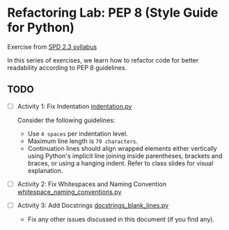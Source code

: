 # Refactoring Lab: PEP 8 (Style Guide for Python)

Exercise from [SPD 2.3 syllabus](https://github.com/Tech-at-DU/ACS-4931-Testing-and-Architecture/tree/master/exercises/pep8-refactor)

In this series of exercises, we learn how to refactor code for better readability according to PEP 8 guidelines.

## TODO
- [ ] Activity 1: Fix Indentation  [indentation.py](indentation.py)  
 
    Consider the following guidelines:
    - Use `4 spaces` per indentation level.
    - Maximum line length is `79 characters`.
    - Continuation lines should align wrapped elements either vertically using Python's implicit line joining inside parentheses, brackets and braces, or using a hanging indent. Refer to class slides for visual explanation.

- [ ] Activity 2: Fix Whitespaces and Naming Convention [whitespace_naming_conventions.py](whitespace_naming_conventions.py)


- [ ] Activity 3: Add Docstrings [docstrings_blank_lines.py](docstrings_blank_lines.py) 
  - Fix any other issues discussed in this document (if you find any).
